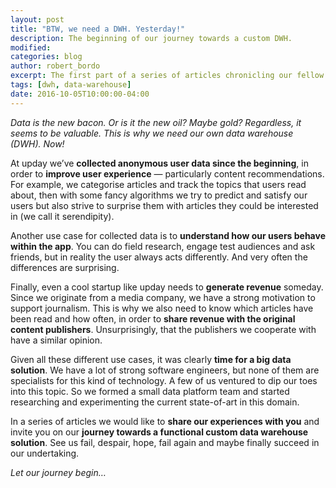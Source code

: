 ```yaml
---
layout: post
title: "BTW, we need a DWH. Yesterday!"
description: The beginning of our journey towards a custom DWH.
modified:
categories: blog
author: robert_bordo
excerpt: The first part of a series of articles chronicling our fellow data platform team on their quest for a functional custom data warehouse solution.
tags: [dwh, data-warehouse]
date: 2016-10-05T10:00:00-04:00
---
```


_Data is the new bacon. Or is it the new oil? Maybe gold? Regardless, it seems to be valuable. This is why we need our own data warehouse (DWH). Now!_

At upday we’ve __collected anonymous user data since the beginning__, in order to __improve user experience__ — particularly content recommendations. For example, we categorise articles and track the topics that users read about, then with some fancy algorithms we try to predict and satisfy our users but also strive to surprise them with articles they could be interested in (we call it serendipity). 

Another use case for collected data is to __understand how our users behave within the app__. You can do field research, engage test audiences and ask friends, but in reality the user always acts differently. And very often the differences are surprising.

Finally, even a cool startup like upday needs to __generate revenue__ someday. Since we originate from a media company, we have a strong motivation to support journalism. This is why we also need to know which articles have been read and how often, in order to __share revenue with the original content publishers__. Unsurprisingly, that the publishers we cooperate with have a similar opinion.

Given all these different use cases, it was clearly __time for a big data solution__. We have a lot of strong software engineers, but none of them are specialists for this kind of technology. A few of us ventured to dip our toes into this topic. So we formed a small data platform team and started researching and experimenting the current state-of-art in this domain.

In a series of articles we would like to __share our experiences with you__ and invite you on our __journey towards a functional custom data warehouse solution__. See us fail, despair, hope, fail again and maybe finally succeed in our undertaking.

_Let our journey begin…_ 
